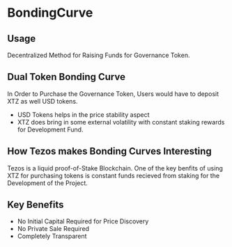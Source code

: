 # BondingCurve

## Usage 

Decentralized Method for Raising Funds for Governance Token. 


## Dual Token Bonding Curve 

In Order to Purchase the Governance Token, Users would have to deposit XTZ as well USD tokens. 


- USD Tokens helps in the price stability aspect 
- XTZ does bring in some external volatility with constant staking rewards for Development Fund. 


## How Tezos makes Bonding Curves Interesting 

Tezos is a liquid proof-of-Stake Blockchain. One of the key benfits of using XTZ for purchasing tokens is constant
funds recieved from staking for the Development of the Project. 


## Key Benefits 

  - No Initial Capital Required for Price Discovery 
  - No Private Sale Required 
  - Completely Transparent
